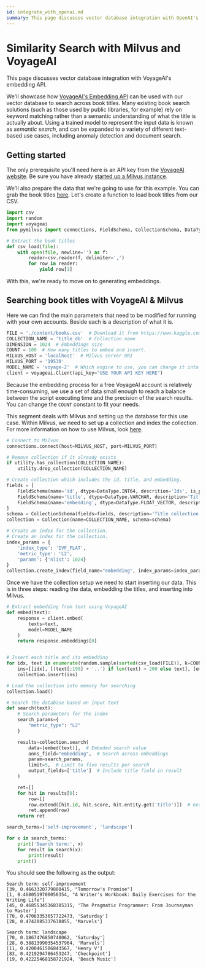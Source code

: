 ```yaml
---
id: integrate_with_openai.md
summary: This page discusses vector database integration with OpenAI's embedding API.
---
```


# Similarity Search with Milvus and VoyageAI

This page discusses vector database integration with VoyageAI's embedding API.

We'll showcase how [VoyageAI's Embedding API](https://docs.voyageai.com/docs/embeddings) can be used with our vector database to search across book titles. Many existing book search solutions (such as those used by public libraries, for example) rely on keyword matching rather than a semantic understanding of what the title is actually about. Using a trained model to represent the input data is known as _semantic search_, and can be expanded to a variety of different text-based use cases, including anomaly detection and document search.

## Getting started

The only prerequisite you'll need here is an API key from the [VoyageAI website](https://dash.voyageai.com/api-keys). Be sure you have already [started up a Milvus instance](https://milvus.io/docs/install_standalone-docker.md).

We'll also prepare the data that we're going to use for this example. You can grab the book titles [here](https://www.kaggle.com/datasets/jealousleopard/goodreadsbooks). Let's create a function to load book titles from our CSV.

```python
import csv
import random
import voyageai
from pymilvus import connections, FieldSchema, CollectionSchema, DataType, Collection, utility
```

```python
# Extract the book titles
def csv_load(file):
    with open(file, newline='') as f:
        reader=csv.reader(f, delimiter=',')
        for row in reader:
            yield row[1]
```

With this, we're ready to move on to generating embeddings.

## Searching book titles with VoyageAI & Milvus

Here we can find the main parameters that need to be modified for running with your own accounts. Beside each is a description of what it is.

```python
FILE = './content/books.csv'  # Download it from https://www.kaggle.com/datasets/jealousleopard/goodreadsbooks and save it in the folder that holds your script.
COLLECTION_NAME = 'title_db'  # Collection name
DIMENSION = 1024  # Embeddings size
COUNT = 100  # How many titles to embed and insert.
MILVUS_HOST = 'localhost'  # Milvus server URI
MILVUS_PORT = '19530'
MODEL_NAME = 'voyage-2'  # Which engine to use, you can change it into `text-embedding-3-large` or `text-embedding-ada-002`
client = voyageai.Client(api_key="USE YOUR API KEY HERE")
```
<div class="alert note">
Because the embedding process for a free VoyageAI account is relatively time-consuming, we use a set of data small enough to reach a balance between the script executing time and the precision of the search results. You can change the <code>COUNT</code> constant to fit your needs.
</div>

This segment deals with Milvus and setting up the database for this use case. Within Milvus, we need to set up a collection and index the collection. For more information on how to use Milvus, look [here](https://milvus.io/docs/example_code.md).

```python
# Connect to Milvus
connections.connect(host=MILVUS_HOST, port=MILVUS_PORT)

# Remove collection if it already exists
if utility.has_collection(COLLECTION_NAME):
    utility.drop_collection(COLLECTION_NAME)

# Create collection which includes the id, title, and embedding.
fields = [
    FieldSchema(name='id', dtype=DataType.INT64, descrition='Ids', is_primary=True, auto_id=False),
    FieldSchema(name='title', dtype=DataType.VARCHAR, description='Title texts', max_length=200),
    FieldSchema(name='embedding', dtype=DataType.FLOAT_VECTOR, description='Embedding vectors', dim=DIMENSION)
]
schema = CollectionSchema(fields=fields, description='Title collection')
collection = Collection(name=COLLECTION_NAME, schema=schema)

# Create an index for the collection.
# Create an index for the collection.
index_params = {
    'index_type': 'IVF_FLAT',
    'metric_type': 'L2',
    'params': {'nlist': 1024}
}
collection.create_index(field_name="embedding", index_params=index_params)
```

Once we have the collection setup we need to start inserting our data. This is in three steps: reading the data, embedding the titles, and inserting into Milvus.

```python
# Extract embedding from text using VoyageAI
def embed(text):
    response = client.embed(
        texts=text,
        model=MODEL_NAME
    )
    return response.embeddings[0]


# Insert each title and its embedding
for idx, text in enumerate(random.sample(sorted(csv_load(FILE)), k=COUNT)):  # Load COUNT amount of random values from dataset
    ins=[[idx], [(text[:198] + '..') if len(text) > 200 else text], [embed(text)]]  # Insert the title id, the title text, and the title embedding vector
    collection.insert(ins)
```

```python
# Load the collection into memory for searching
collection.load()

# Search the database based on input text
def search(text):
    # Search parameters for the index
    search_params={
        "metric_type": "L2"
    }

    results=collection.search(
        data=[embed(text)],  # Embeded search value
        anns_field="embedding",  # Search across embeddings
        param=search_params,
        limit=5,  # Limit to five results per search
        output_fields=['title']  # Include title field in result
    )

    ret=[]
    for hit in results[0]:
        row=[]
        row.extend([hit.id, hit.score, hit.entity.get('title')])  # Get the id, distance, and title for the results
        ret.append(row)
    return ret

search_terms=['self-improvement', 'landscape']

for x in search_terms:
    print('Search term:', x)
    for result in search(x):
        print(result)
    print()
```

You should see the following as the output:

```
Search term: self-improvement
[39, 0.4663320779800415, "Tomorrow's Promise"]
[1, 0.4680519700050354, "A Writer's Workbook: Daily Exercises for the Writing Life"]
[45, 0.46855345368385315, 'The Pragmatic Programmer: From Journeyman to Master']
[70, 0.47063353657722473, 'Saturday']
[28, 0.4742085337638855, 'Marvels']

Search term: landscape
[70, 0.1867476850748062, 'Saturday']
[28, 0.38813990354537964, 'Marvels']
[11, 0.4200461506843567, 'Henry V']
[83, 0.4219294786453247, 'Checkpoint']
[19, 0.42225468158721924, 'Beach Music']
```
